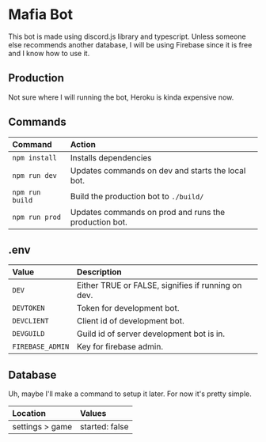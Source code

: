 # Mafia Bot

This bot is made using discord.js library and typescript. Unless someone else recommends another database, I will be using Firebase since it is free and I know how to use it.

## Production

Not sure where I will running the bot, Heroku is kinda expensive now.

## Commands

| Command                   | Action                                                 |
| :------------------------ | :------------------------------------------------------|
| `npm install`             | Installs dependencies                                  |
| `npm run dev`             | Updates commands on dev and starts the local bot.      |
| `npm run build`           | Build the production bot to `./build/`                 |
| `npm run prod`            | Updates commands on prod and runs the production bot.  |

## .env

| Value                     | Description                                            |
| :------------------------ | :------------------------------------------------------|
| `DEV`                     | Either TRUE or FALSE, signifies if running on dev.     |
| `DEVTOKEN`                | Token for development bot.                             |
| `DEVCLIENT`               | Client id of development bot.                          |
| `DEVGUILD`                | Guild id of server development bot is in.              |
| `FIREBASE_ADMIN`          | Key for firebase admin.                                |

## Database

Uh, maybe I'll make a command to setup it later. For now it's pretty simple.

| Location                  | Values                                                 |
| :------------------------ | :------------------------------------------------------|
| settings > game           | started: false                                         |